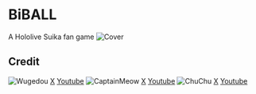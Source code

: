 # BiBALL
 A Hololive Suika fan game 
![Cover](https://media.discordapp.net/attachments/1214872012854665257/1285157898682503280/cover.png?ex=66e94010&is=66e7ee90&hm=69c74b91cbb1e4c1927544a6ac5a1a9a9aa76dedb5565951aee3aed3d954a477&=&format=webp&quality=lossless&width=2360&height=1328)

## Credit
 ![Wugedou](![image](https://media.discordapp.net/attachments/1214872012854665257/1285158403911712830/579.png?ex=66e94088&is=66e7ef08&hm=ed442db0a252f3c41e0a3f11ff8debfb3c5dd98e3cbaeafb53d3fcb0cd0c3301&=&format=webp&quality=lossless&width=776&height=776)
)
 [X](https://twitter.com/wugedou579)
 [Youtube](https://www.youtube.com/c/wu556680)
 ![CaptainMeow](https://media.discordapp.net/attachments/1214872012854665257/1285158404389605376/CaptainMeow.png?ex=66e94088&is=66e7ef08&hm=11804328210db4f973a509084f7fb20992c5addc92fb2864947ef2c7023e2e34&=&format=webp&quality=lossless&width=776&height=776)
 [X](https://twitter.com/capmeowpiano)
 [Youtube](https://www.youtube.com/c/captainmeowpiano)
 ![ChuChu](https://media.discordapp.net/attachments/1214872012854665257/1285158404742189076/ChuChu.png?ex=66e94088&is=66e7ef08&hm=fe08bbb8b9d161fa9a34766da7a2d87386fcebe18900f56afc4c2291979ababe&=&format=webp&quality=lossless&width=776&height=776)
 [X](https://twitter.com/_ChuChu0314)
 [Youtube](https://www.youtube.com/channel/UCdkTl8YBShi6iFQ4szRxfYA)
